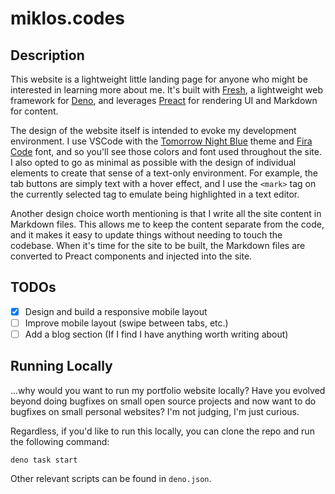 # miklos.codes

## Description

This website is a lightweight little landing page for anyone who might be
interested in learning more about me. It's built with
[Fresh](https://fresh.deno.dev), a lightweight web framework for
[Deno](https://deno.com), and leverages [Preact](https://preactjs.com) for
rendering UI and Markdown for content.

The design of the website itself is intended to evoke my development
environment. I use VSCode with the
[Tomorrow Night Blue](https://github.com/chriskempson/tomorrow-theme) theme and
[Fira Code](https://github.com/tonsky/FiraCode) font, and so you'll see those
colors and font used throughout the site. I also opted to go as minimal as
possible with the design of individual elements to create that sense of a
text-only environment. For example, the tab buttons are simply text with a hover
effect, and I use the `<mark>` tag on the currently selected tag to emulate
being highlighted in a text editor.

Another design choice worth mentioning is that I write all the site content in
Markdown files. This allows me to keep the content separate from the code, and
it makes it easy to update things without needing to touch the codebase. When
it's time for the site to be built, the Markdown files are converted to Preact
components and injected into the site.

## TODOs

- [x] Design and build a responsive mobile layout
- [ ] Improve mobile layout (swipe between tabs, etc.)
- [ ] Add a blog section (If I find I have anything worth writing about)

## Running Locally

...why would you want to run my portfolio website locally? Have you evolved
beyond doing bugfixes on small open source projects and now want to do bugfixes
on small personal websites? I'm not judging, I'm just curious.

Regardless, if you'd like to run this locally, you can clone the repo and run
the following command:

`deno task start`

Other relevant scripts can be found in `deno.json`.
